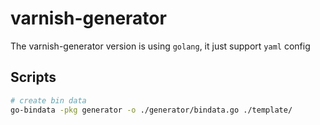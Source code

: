 # varnish-generator

The varnish-generator version is using `golang`, it just support `yaml` config

## Scripts

```bash
# create bin data
go-bindata -pkg generator -o ./generator/bindata.go ./template/
```
